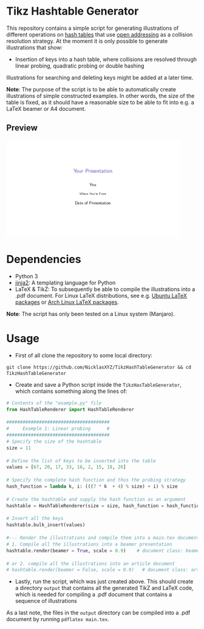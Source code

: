 # Tikz Hashtable Generator

This repository contains a simple script for generating illustrations of different operations on [hash tables](https://en.wikipedia.org/wiki/Hash_table) that use [open addressing](https://en.wikipedia.org/wiki/Open_addressing) as a collision resolution strategy. At the moment it is only possible to generate illustrations that show:
- Insertion of keys into a hash table, where collisions are resolved through linear probing, quadratic probing or double hashing

Illustrations for searching and deleting keys might be added at a later time.

**Note**: The purpose of the script is to be able to automatically create illustrations of simple constructed examples. In other words, the size of the table is fixed, as it should have a reasonable size to be able to fit into e.g. a LaTeX beamer or A4 document.

## Preview

![](preview/main.gif)

# Dependencies

- Python 3
- [jinja2](https://jinja.palletsprojects.com): A templating language for Python
- LaTeX & TikZ: To subsequently be able to compile the illustrations into a .pdf document. For Linux LaTeX distributions, see e.g. [Ubuntu LaTeX packages](https://packages.ubuntu.com/search?keywords=texlive) or [Arch Linux LaTeX packages](https://wiki.archlinux.org/index.php/TeX_Live).

**Note**: The script has only been tested on a Linux system (Manjaro).

# Usage

- First of all clone the repository to some local directory:
```
git clone https://github.com/NicklasXYZ/TikzHashTableGenerator && cd TikzHashTableGenerator
```

- Create and save a Python script inside the `TikzHasTableGenerator`, which contains something along the lines of:

```python
# Contents of the "example.py" file
from HashTableRenderer import HashTableRenderer

######################################
#     Example 1: Linear probing      #
######################################
# Specify the size of the hashtable
size = 11

# Define the list of keys to be inserted into the table
values = [67, 20, 17, 33, 16, 2, 15, 18, 26]

# Specify the complete hash function and thus the probing strategy
hash_function = lambda k, i: (((7 * k  + 4) % size) + i) % size 

# Create the hashtable and supply the hash function as an argument
hashtable = HashTableRenderer(size = size, hash_function = hash_function)

# Insert all the keys
hashtable.bulk_insert(values)

#--- Render the illustrations and compile them into a main.tex document ---#
# 1. Compile all the illustrations into a beamer presentation
hashtable.render(beamer = True, scale = 0.9)    # document class: beamer

# or 2. compile all the illustrations into an article document
# hashtable.render(beamer = False, scale = 0.9)   # document class: article
```

- Lastly, run the script, which was just created above. This should create a directory `output` that contains all the generated TikZ and LaTeX code, which is needed for compiling a .pdf document that contains a sequence of illustrations

As a last note, the files in the `output` directory can be compiled into a .pdf document by running `pdflatex main.tex`.
